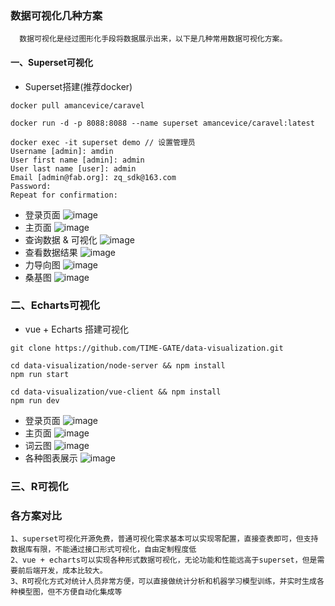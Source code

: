 ### 数据可视化几种方案

```
  数据可视化是经过图形化手段将数据展示出来，以下是几种常用数据可视化方案。
```
#### 一、Superset可视化

* Superset搭建(推荐docker)

```
docker pull amancevice/caravel

docker run -d -p 8088:8088 --name superset amancevice/caravel:latest

docker exec -it superset demo // 设置管理员
Username [admin]: amdin
User first name [admin]: admin
User last name [user]: admin
Email [admin@fab.org]: zq_sdk@163.com
Password: 
Repeat for confirmation:
```
* 登录页面
![image](https://github.com/TIME-GATE/data-visualization/blob/master/vue-client/static/images/superset-login.png)
* 主页面
![image](https://github.com/TIME-GATE/data-visualization/blob/master/vue-client/static/images/superset-main.png)
* 查询数据 & 可视化
![image](https://github.com/TIME-GATE/data-visualization/blob/master/vue-client/static/images/superset-sql-editor.png)
* 查看数据结果
![image](https://github.com/TIME-GATE/data-visualization/blob/master/vue-client/static/images/superset-query-results.png)
* 力导向图
![image](https://github.com/TIME-GATE/data-visualization/blob/master/vue-client/static/images/superset-directed-forced-layout.png)
* 桑基图
![image](https://github.com/TIME-GATE/data-visualization/blob/master/vue-client/static/images/superset-sankey.png)

### 二、Echarts可视化

* vue + Echarts 搭建可视化


```
git clone https://github.com/TIME-GATE/data-visualization.git

cd data-visualization/node-server && npm install
npm run start

cd data-visualization/vue-client && npm install
npm run dev
```
* 登录页面
![image](https://github.com/TIME-GATE/data-visualization/blob/master/vue-client/static/images/vue-admin-login.png)
* 主页面
![image](https://github.com/TIME-GATE/data-visualization/blob/master/vue-client/static/images/vue-admin-main.png)
* 词云图
![image](https://github.com/TIME-GATE/data-visualization/blob/master/vue-client/static/images/vue-admin-cloud.png)
* 各种图表展示
![image](https://github.com/TIME-GATE/data-visualization/blob/master/vue-client/static/images/vue-admin-views.png)
### 三、R可视化

### 各方案对比

```
1、superset可视化开源免费，普通可视化需求基本可以实现零配置，直接查表即可，但支持数据库有限，不能通过接口形式可视化，自由定制程度低
2、vue + echarts可以实现各种形式数据可视化，无论功能和性能远高于superset，但是需要前后端开发，成本比较大。
3、R可视化方式对统计人员非常方便，可以直接做统计分析和机器学习模型训练，并实时生成各种模型图，但不方便自动化集成等
```
